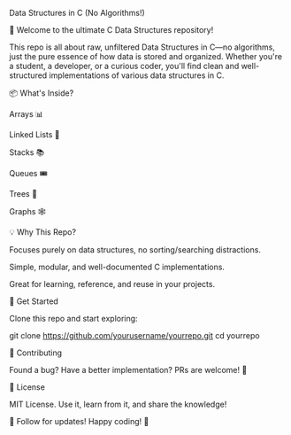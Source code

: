 Data Structures in C (No Algorithms!)

🚀 Welcome to the ultimate C Data Structures repository!

This repo is all about raw, unfiltered Data Structures in C—no algorithms, just the pure essence of how data is stored and organized. Whether you're a student, a developer, or a curious coder, you'll find clean and well-structured implementations of various data structures in C.

📦 What's Inside?

  Arrays 📊

  Linked Lists 🔗

  Stacks 📚

  Queues 🎟️

  Trees 🌳

  Graphs 🕸️

💡 Why This Repo?

  Focuses purely on data structures, no sorting/searching distractions.

  Simple, modular, and well-documented C implementations.

  Great for learning, reference, and reuse in your projects.

🚀 Get Started

  Clone this repo and start exploring:

  git clone https://github.com/yourusername/yourrepo.git
        cd yourrepo

🤝 Contributing

  Found a bug? Have a better implementation? PRs are welcome! 🎉

📜 License

  MIT License. Use it, learn from it, and share the knowledge!

📢 Follow for updates! Happy coding! 🎯


